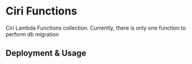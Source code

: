 # Ciri Functions #

Ciri Lambda Functions collection. Currently, there is only one function to perform db migration

## Deployment & Usage ##